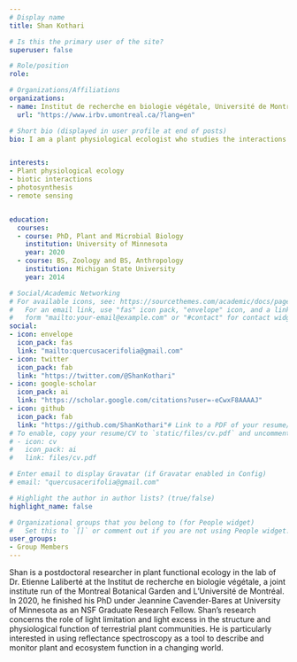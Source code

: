 ```yaml
---
# Display name
title: Shan Kothari

# Is this the primary user of the site?
superuser: false

# Role/position
role:  

# Organizations/Affiliations
organizations:
- name: Institut de recherche en biologie végétale, Université de Montréal
  url: "https://www.irbv.umontreal.ca/?lang=en"

# Short bio (displayed in user profile at end of posts)
bio: I am a plant physiological ecologist who studies the interactions between plant communities and their environment


interests:
- Plant physiological ecology 
- biotic interactions 
- photosynthesis 
- remote sensing 


education:
  courses:
  - course: PhD, Plant and Microbial Biology
    institution: University of Minnesota
    year: 2020
  - course: BS, Zoology and BS, Anthropology
    institution: Michigan State University
    year: 2014

# Social/Academic Networking
# For available icons, see: https://sourcethemes.com/academic/docs/page-builder/#icons
#   For an email link, use "fas" icon pack, "envelope" icon, and a link in the
#   form "mailto:your-email@example.com" or "#contact" for contact widget.
social:
- icon: envelope
  icon_pack: fas
  link: "mailto:quercusacerifolia@gmail.com"
- icon: twitter
  icon_pack: fab
  link: "https://twitter.com/@ShanKothari"
- icon: google-scholar
  icon_pack: ai
  link: "https://scholar.google.com/citations?user=-eCwxF8AAAAJ"
- icon: github
  icon_pack: fab
  link: "https://github.com/ShanKothari"# Link to a PDF of your resume/CV from the About widget.
# To enable, copy your resume/CV to `static/files/cv.pdf` and uncomment the lines below.
# - icon: cv
#   icon_pack: ai
#   link: files/cv.pdf

# Enter email to display Gravatar (if Gravatar enabled in Config)
# email: "quercusacerifolia@gmail.com"

# Highlight the author in author lists? (true/false)
highlight_name: false

# Organizational groups that you belong to (for People widget)
#   Set this to `[]` or comment out if you are not using People widget.
user_groups:
- Group Members
---
```


Shan is a postdoctoral researcher in plant functional ecology in the lab of Dr. Etienne Laliberté at the Institut de recherche en biologie végétale, a joint institute run of the Montreal Botanical Garden and L’Université de Montréal. In 2020, he finished his PhD under Jeannine Cavender-Bares at University of Minnesota as an NSF Graduate Research Fellow. Shan’s research concerns the role of light limitation and light excess in the structure and physiological function of terrestrial plant communities. He is particularly interested in using reflectance spectroscopy as a tool to describe and monitor plant and ecosystem function in a changing world.